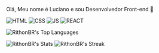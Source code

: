 Olá, Meu nome é Luciano e sou Desenvolvedor Front-end 🤙

<div style="">

  ![HTML](https://img.shields.io/badge/HTML5-E34F26?style=for-the-badge&logo=html5&logoColor=white)
  ![CSS](https://img.shields.io/badge/CSS3-1572B6?style=for-the-badge&logo=css3&logoColor=white)
  ![JS](https://img.shields.io/badge/JavaScript-323330?style=for-the-badge&logo=javascript&logoColor=F7DF1E)
  ![REACT](https://img.shields.io/badge/React-20232A?style=for-the-badge&logo=react&logoColor=61DAFB)
  
  ![RithonBR's Top Languages](https://github-readme-stats.vercel.app/api/top-langs/?username=RithonBR&theme=dracula&show_icons=true&hide_border=false&layout=compact)

</div>


<div>

  ![RithonBR's Stats](https://github-readme-stats.vercel.app/api?username=RithonBR&theme=dracula&show_icons=true&hide_border=false&count_private=true)
  ![RithonBR's Streak](https://github-readme-streak-stats.herokuapp.com/?user=RithonBR&theme=dracula&hide_border=false)


</div>

